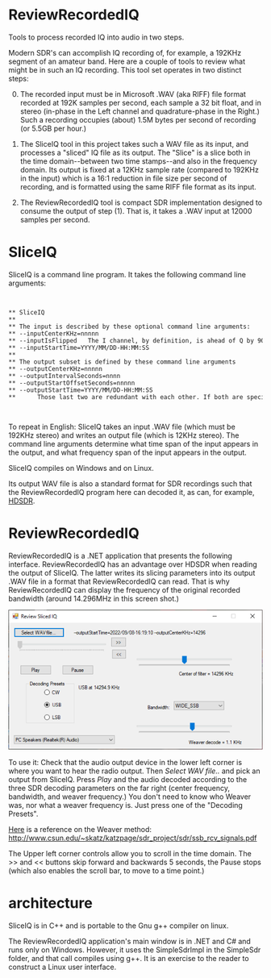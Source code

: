 # ReviewRecordedIQ
Tools to process recorded IQ into audio in two steps.

Modern SDR's can accomplish IQ recording of, for example, a 192KHz segment of an amateur band. Here
are a couple of tools to review what might be in such an IQ recording. This tool set operates in
two distinct steps:

0. The recorded input must be in Microsoft .WAV (aka RIFF) file format recorded at 192K samples per second,
each sample a 32 bit float, and in stereo (in-phase in the Left channel and quadrature-phase in the Right.)
Such a recording occupies (about) 1.5M bytes per second of recording (or 5.5GB per hour.)

1. The SliceIQ tool in this project takes such a WAV file as its input, and processes a "sliced" IQ
file as its output. The "Slice" is a slice both in the time domain--between two time stamps--and
also in the frequency domain. Its output is fixed at a 12KHz sample rate (compared to 192KHz in
the input) which is a 16:1 reduction in file size per second of recording, and is formatted using
the same RIFF file format as its input.

2. The ReviewRecordedIQ tool is compact SDR implementation designed to consume the output of
step (1). That is, it takes a .WAV input at 12000 samples per second.

# SliceIQ
SliceIQ is a command line program. It takes the following command line arguments:

<code>
<pre>
** SliceIQ <InputFile.wav> <OutputFile.wav>
**
** The input is described by these optional command line arguments:
** --inputCenterKHz=nnnnn
** --inputIsFlipped   The I channel, by definition, is ahead of Q by 90 degrees, but this flips it.
** --inputStartTime=YYYY/MM/DD-HH:MM:SS
**
** The output subset is defined by these command line arguments
** --outputCenterKHz=nnnnn
** --outputIntervalSeconds=nnnn
** --outputStartOffsetSeconds=nnnnn
** --outputStartTime=YYYY/MM/DD-HH:MM:SS
**      Those last two are redundant with each other. If both are specified, outputStartOffsetSeconds is used
</pre>
</code>

To repeat in English: SliceIQ takes an input .WAV file (which must be 192KHz stereo) and writes an output file 
(which is 12KHz stereo). The command line arguments determine what time span of the input appears in the output,
and what frequency span of the input appears in the output.

SliceIQ compiles on Windows and on Linux.

Its output WAV file is also a standard format for SDR recordings such that the ReviewRecordedIQ
program here can decoded it, as can, for example, <a href='https://hdsdr.de/'>HDSDR</a>.

# ReviewRecordedIQ

ReviewRecordedIQ is a .NET application that presents the following interface. ReviewRecordedIQ
has an advantage over HDSDR when reading the output of SliceIQ. The latter writes
its slicing parameters into its output .WAV file in a format that ReviewRecordedIQ can read. That
is why ReviewRecordedIQ can display the frequency of the original recorded bandwidth (around 14.296MHz
in this screen shot.) 
<p align='center'><img src='ReviewRecordedIQ.png' alt='ReviewRecordedIQ.png'/></p>

To use it:
Check that the audio output device in the lower left corner is where you want to
hear the radio output. Then <i>Select WAV file..</i> and pick an output from
SliceIQ. Press <i>Play</i> and the audio decoded according to the three SDR
decoding parameters on the far right (center frequency, bandwidth, and weaver
frequency.) You don't need to know who Weaver was, nor what a weaver frequency
is. Just press one of the "Decoding Presets".

<a href='http://www.csun.edu/~skatz/katzpage/sdr_project/sdr/ssb_rcv_signals.pdf'>Here</a> is a reference on the Weaver method:
<a href='http://www.csun.edu/~skatz/katzpage/sdr_project/sdr/ssb_rcv_signals.pdf'>http://www.csun.edu/~skatz/katzpage/sdr_project/sdr/ssb_rcv_signals.pdf</a>

The Upper left corner controls allow you to scroll in the time domain. The >> and << buttons skip forward and backwards 5 seconds,
the Pause stops (which also enables the scroll bar, to move to a time point.)

# architecture

SliceIQ is in C++ and is portable to the Gnu g++ compiler on linux.

The ReviewRecordedIQ application's main window is in .NET and C# and runs only on Windows. However,
it uses the SimpleSdrImpl in the SimpleSdr folder, and that call compiles using g++. It is an
exercise to the reader to construct a Linux user interface.